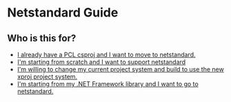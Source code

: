 # Netstandard Guide

## Who is this for?

- [I already have a PCL csproj and I want to move to netstandard.](PclToNetStandard.md)
- [I'm starting from scratch and I want to support netstandard](XProjNetStandard.md)
- [I'm willing to change my current project system and build to use the new xproj project system.](XProjNetStandard.md)
- [I'm starting from my .NET Framework library and I want to go to netstandard.](NETFrameworkToNetStandard.md)
